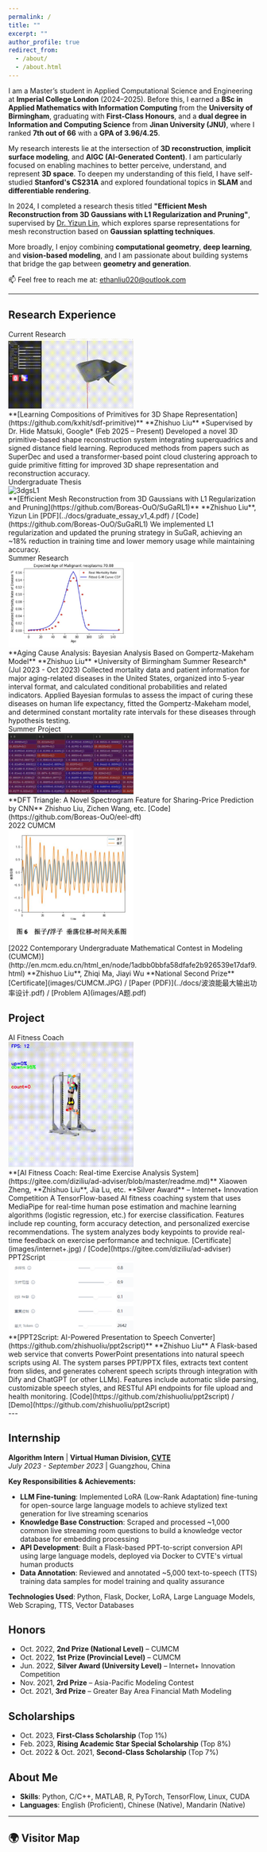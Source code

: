 ```yaml
---
permalink: /
title: ""
excerpt: ""
author_profile: true
redirect_from: 
  - /about/
  - /about.html
---
```


<span class='anchor' id='about-me'></span>

I am a Master’s student in Applied Computational Science and Engineering at **Imperial College London** (2024–2025). Before this, I earned a **BSc in Applied Mathematics with Information Computing** from the **University of Birmingham**, graduating with **First-Class Honours**, and a **dual degree in Information and Computing Science** from **Jinan University (JNU)**, where I ranked **7th out of 66** with a **GPA of 3.96/4.25**.

My research interests lie at the intersection of **3D reconstruction**, **implicit surface modeling**, and **AIGC (AI-Generated Content)**. I am particularly focused on enabling machines to better perceive, understand, and represent **3D space**. To deepen my understanding of this field, I have self-studied **Stanford's CS231A** and explored foundational topics in **SLAM** and **differentiable rendering**.

In 2024, I completed a research thesis titled **"Efficient Mesh Reconstruction from 3D Gaussians with L1 Regularization and Pruning"**, supervised by [Dr. Yizun Lin](https://cybsec.jnu.edu.cn/2023/1205/c39595a783433/page.htm), which explores sparse representations for mesh reconstruction based on **Gaussian splatting techniques**.

More broadly, I enjoy combining **computational geometry**, **deep learning**, and **vision-based modeling**, and I am passionate about building systems that bridge the gap between **geometry and generation**.

📫 Feel free to reach me at: ethanliu020@outlook.com

---

## Research Experience

<div class='paper-box'>
  <div class='paper-box-image'>
    <div><div class="badge">Current Research</div><img src='../images/squd.gif' alt="3dprimitives" width="50%"></div>
  </div>
  <div class='paper-box-text' markdown="1">
**[Learning Compositions of Primitives for 3D Shape Representation](https://github.com/kxhit/sdf-primitive)**  
**Zhishuo Liu**  
*Supervised by Dr. Hide Matsuki, Google* (Feb 2025 – Present)  
Developed a novel 3D primitive-based shape reconstruction system integrating superquadrics and signed distance field learning. Reproduced methods from papers such as SuperDec and used a transformer-based point cloud clustering approach to guide primitive fitting for improved 3D shape representation and reconstruction accuracy.
  </div>
</div>

<div class='paper-box'>
  <div class='paper-box-image'>
    <div><div class="badge">Undergraduate Thesis</div><img src='../images/3dgs.png' alt="3dgsL1" width="50%"></div>
  </div>
  <div class='paper-box-text' markdown="1">
**[Efficient Mesh Reconstruction from 3D Gaussians with L1 Regularization and Pruning](https://github.com/Boreas-OuO/SuGaRL1)**  
**Zhishuo Liu**, Yizun Lin  
[PDF](../docs/graduate_essay_v1_4.pdf) / [Code](https://github.com/Boreas-OuO/SuGaRL1)  
We implemented L1 regularization and updated the pruning strategy in SuGaR, achieving an ~18% reduction in training time and lower memory usage while maintaining accuracy.
  </div>
</div>

<div class='paper-box'>
  <div class='paper-box-image'>
    <div><div class="badge">Summer Research</div><img src='../images/aging.jpg' alt="aging" width="50%"></div>
  </div>
  <div class='paper-box-text' markdown="1">
**Aging Cause Analysis: Bayesian Analysis Based on Gompertz-Makeham Model**  
**Zhishuo Liu**  
*University of Birmingham Summer Research* (Jul 2023 - Oct 2023)  
Collected mortality data and patient information for major aging-related diseases in the United States, organized into 5-year interval format, and calculated conditional probabilities and related indicators. Applied Bayesian formulas to assess the impact of curing these diseases on human life expectancy, fitted the Gompertz-Makeham model, and determined constant mortality rate intervals for these diseases through hypothesis testing.
  </div>
</div>

<div class='paper-box'>
  <div class='paper-box-image'>
    <div><div class="badge">Summer Project</div><img src='../images/dfttri.jpg' alt="sym" width="50%"></div>
  </div>
  <div class='paper-box-text' markdown="1">
**DFT Triangle: A Novel Spectrogram Feature for Sharing-Price Prediction by CNN**  
Zhishuo Liu, Zichen Wang, etc.  
[Code](https://github.com/Boreas-OuO/eel-dft)
  </div>
</div>


<div class='paper-box'>
  <div class='paper-box-image'>
    <div><div class="badge">2022 CUMCM</div><img src='../images/wave_energy.png' alt="cumcm" width="50%"></div>
  </div>
  <div class='paper-box-text' markdown="1">
[2022 Contemporary Undergraduate Mathematical Contest in Modeling (CUMCM)](http://en.mcm.edu.cn/html_en/node/1adbb0bbfa58dfafe2b926539e17daf9.html)  
**Zhishuo Liu**, Zhiqi Ma, Jiayi Wu  
**National Second Prize**  
[Certificate](images/CUMCM.JPG) / [Paper (PDF)](../docs/波浪能最大输出功率设计.pdf) / [Problem A](images/A题.pdf)
  </div>
</div>

## Project

<div class='paper-box'>
  <div class='paper-box-image'>
    <div><div class="badge">AI Fitness Coach</div><img src='../images/aifit.gif' alt="fitness" width="50%"></div>
  </div>
  <div class='paper-box-text' markdown="1">
**[AI Fitness Coach: Real-time Exercise Analysis System](https://gitee.com/diziliu/ad-adviser/blob/master/readme.md)**  
Xiaowen Zheng, **Zhishuo Liu**, Jia Lu, etc.  
**Silver Award** – Internet+ Innovation Competition  
A TensorFlow-based AI fitness coaching system that uses MediaPipe for real-time human pose estimation and machine learning algorithms (logistic regression, etc.) for exercise classification. Features include rep counting, form accuracy detection, and personalized exercise recommendations. The system analyzes body keypoints to provide real-time feedback on exercise performance and technique.  
[Certificate](images/internet+.jpg) / [Code](https://gitee.com/diziliu/ad-adviser)
  </div>
</div>

<div class='paper-box'>
  <div class='paper-box-image'>
    <div><div class="badge">PPT2Script</div><img src='../images/ppt2script.png' alt="ppt2script" width="50%"></div>
  </div>
  <div class='paper-box-text' markdown="1">
**[PPT2Script: AI-Powered Presentation to Speech Converter](https://github.com/zhishuoliu/ppt2script)**  
**Zhishuo Liu**  
A Flask-based web service that converts PowerPoint presentations into natural speech scripts using AI. The system parses PPT/PPTX files, extracts text content from slides, and generates coherent speech scripts through integration with Dify and ChatGPT (or other LLMs). Features include automatic slide parsing, customizable speech styles, and RESTful API endpoints for file upload and health monitoring.  
[Code](https://github.com/zhishuoliu/ppt2script) / [Demo](https://github.com/zhishuoliu/ppt2script)
  </div>
</div>
---

## Internship

**Algorithm Intern** | **Virtual Human Division, [CVTE](https://global.cvte.com)**  
*July 2023 - September 2023* | Guangzhou, China

**Key Responsibilities & Achievements:**
- **LLM Fine-tuning**: Implemented LoRA (Low-Rank Adaptation) fine-tuning for open-source large language models to achieve stylized text generation for live streaming scenarios
- **Knowledge Base Construction**: Scraped and processed ~1,000 common live streaming room questions to build a knowledge vector database for embedding processing
- **API Development**: Built a Flask-based PPT-to-script conversion API using large language models, deployed via Docker to CVTE's virtual human products
- **Data Annotation**: Reviewed and annotated ~5,000 text-to-speech (TTS) training data samples for model training and quality assurance

**Technologies Used**: Python, Flask, Docker, LoRA, Large Language Models, Web Scraping, TTS, Vector Databases

## Honors

- Oct. 2022, **2nd Prize (National Level)** – CUMCM  
- Oct. 2022, **1st Prize (Provincial Level)** – CUMCM  
- Jun. 2022, **Silver Award (University Level)** – Internet+ Innovation Competition  
- Nov. 2021, **2rd Prize** – Asia-Pacific Modeling Contest  
- Oct. 2021, **3rd Prize** – Greater Bay Area Financial Math Modeling


## Scholarships

- Oct. 2023, **First-Class Scholarship** (Top 1%)  
-  Feb. 2023, **Rising Academic Star Special Scholarship** (Top 8%)  
-  Oct. 2022 & Oct. 2021, **Second-Class Scholarship** (Top 7%)

## About Me

- **Skills**: Python, C/C++, MATLAB, R, PyTorch, TensorFlow, Linux, CUDA  
- **Languages**: English (Proficient), Chinese (Native), Mandarin (Native)  

---

## 🌍 Visitor Map

<div class="visitor-map-section">
  <div id="visitor-map" style="height: 400px; width: 100%; border-radius: 8px; margin: 20px 0;"></div>
  
  <div class="map-info">
    <p><small>📍 This map shows the locations of recent visitors to my website. Your location will be added when you visit this page.</small></p>
  </div>
</div>
